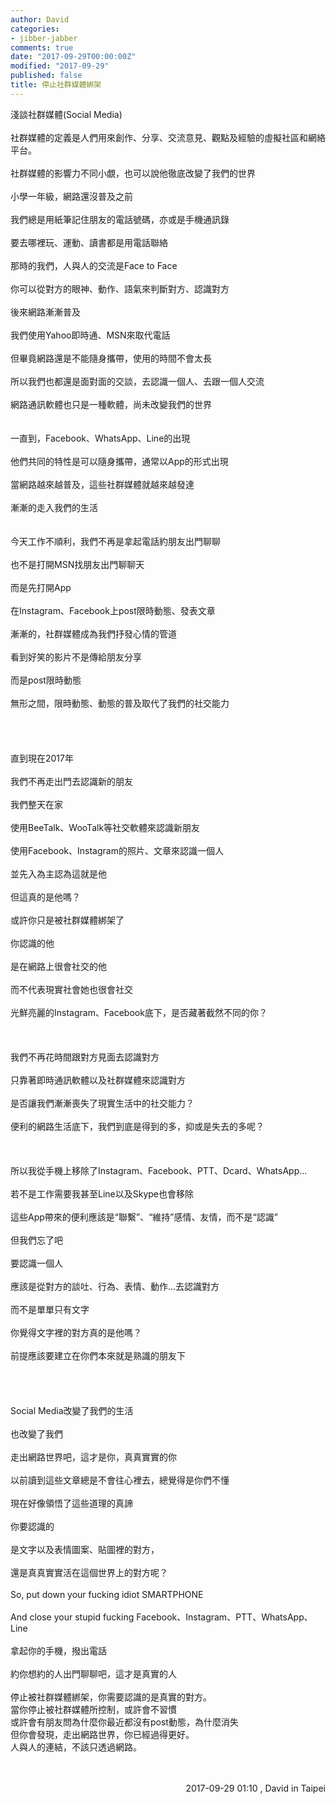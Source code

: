 ```yaml
---
author: David
categories:
- jibber-jabber
comments: true
date: "2017-09-29T00:00:00Z"
modified: "2017-09-29"
published: false
title: 停止社群媒體綁架
---
```


淺談社群媒體(Social Media)<br />
<br />
社群媒體的定義是人們用來創作、分享、交流意見、觀點及經驗的虛擬社區和網絡平台。<br />
<br />
社群媒體的影響力不同小覷，也可以說他徹底改變了我們的世界<br />
<br />
小學一年級，網路還沒普及之前<br />
<br />
我們總是用紙筆記住朋友的電話號碼，亦或是手機通訊錄<br />
<br />
要去哪裡玩、運動、讀書都是用電話聯絡<br />
<br />
那時的我們，人與人的交流是Face to Face<br />
<br />
你可以從對方的眼神、動作、語氣來判斷對方、認識對方<br />
<br />
後來網路漸漸普及<br />
<br />
我們使用Yahoo即時通、MSN來取代電話<br />
<br />
但畢竟網路還是不能隨身攜帶，使用的時間不會太長<br />
<br />
所以我們也都還是面對面的交談，去認識一個人、去跟一個人交流<br />
<br />
網路通訊軟體也只是一種軟體，尚未改變我們的世界<br />
<br />
<br />
一直到，Facebook、WhatsApp、Line的出現<br />
<br />
他們共同的特性是可以隨身攜帶，通常以App的形式出現<br />
<br />
當網路越來越普及，這些社群媒體就越來越發達<br />
<br />
漸漸的走入我們的生活<br />
<br />
<br />
今天工作不順利，我們不再是拿起電話約朋友出門聊聊<br />
<br />
也不是打開MSN找朋友出門聊聊天<br />
<br />
而是先打開App<br />
<br />
在Instagram、Facebook上post限時動態、發表文章<br />
<br />
漸漸的，社群媒體成為我們抒發心情的管道<br />
<br />
看到好笑的影片不是傳給朋友分享<br />
<br />
而是post限時動態<br />
<br />
無形之間，限時動態、動態的普及取代了我們的社交能力<br />
<br />
<br />
<br />
<br />
直到現在2017年<br />
<br />
我們不再走出門去認識新的朋友<br />
<br />
我們整天在家<br />
<br />
使用BeeTalk、WooTalk等社交軟體來認識新朋友<br />
<br />
使用Facebook、Instagram的照片、文章來認識一個人<br />
<br />
並先入為主認為這就是他<br />
<br />
但這真的是他嗎？<br />
<br />
或許你只是被社群媒體綁架了<br />
<br />
你認識的他<br />
<br />
是在網路上很會社交的他<br />
<br />
而不代表現實社會她也很會社交<br />
<br />
光鮮亮麗的Instagram、Facebook底下，是否藏著截然不同的你？<br />
<br />
<br />
<br />
我們不再花時間跟對方見面去認識對方<br />
<br />
只靠著即時通訊軟體以及社群媒體來認識對方<br />
<br />
是否讓我們漸漸喪失了現實生活中的社交能力？<br />
<br />
便利的網路生活底下，我們到底是得到的多，抑或是失去的多呢？<br />
<br />
<br />
<br />
所以我從手機上移除了Instagram、Facebook、PTT、Dcard、WhatsApp...<br />
<br />
若不是工作需要我甚至Line以及Skype也會移除<br />
<br />
這些App帶來的便利應該是“聯繫”、“維持”感情、友情，而不是“認識”<br />
<br />
但我們忘了吧<br />
<br />
要認識一個人<br />
<br />
應該是從對方的談吐、行為、表情、動作...去認識對方<br />
<br />
而不是單單只有文字<br />
<br />
你覺得文字裡的對方真的是他嗎？<br />
<br />
前提應該要建立在你們本來就是熟識的朋友下<br />
<br />
<br />
<br />
<br />
Social Media改變了我們的生活<br />
<br />
也改變了我們<br />
<br />
走出網路世界吧，這才是你，真真實實的你<br />
<br />
以前讀到這些文章總是不會往心裡去，總覺得是你們不懂<br />
<br />
現在好像領悟了這些道理的真諦<br />
<br />
你要認識的<br />
<br />
是文字以及表情圖案、貼圖裡的對方，<br />
<br />
還是真真實實活在這個世界上的對方呢？<br />
<br />
So, put down your fucking idiot SMARTPHONE<br />
<br />
And close your stupid fucking Facebook、Instagram、PTT、WhatsApp、Line<br />
<br />
拿起你的手機，撥出電話<br />
<br />
約你想約的人出門聊聊吧，這才是真實的人<br />
<br />
停止被社群媒體綁架，你需要認識的是真實的對方。
<br />
當你停止被社群媒體所控制，或許會不習慣
<br />
或許會有朋友問為什麼你最近都沒有post動態，為什麼消失
<br />
但你會發現，走出網路世界，你已經過得更好。
<br />
人與人的連結，不該只透過網路。
<br />
<br />
<br />
<div style="text-align: right;">
2017-09-29 01:10 , David in Taipei</div>
<div style="text-align: right;">
<br /></div>
<div style="text-align: right;">
<br /></div>
<div style="text-align: right;">
<br /></div>
<br />

